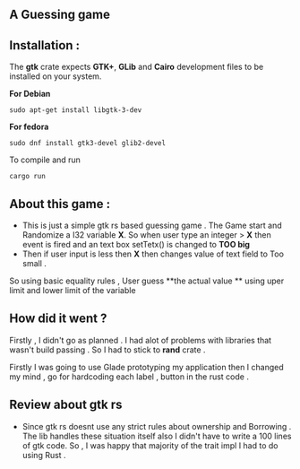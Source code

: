 ﻿## A Guessing game 


## Installation :

The **gtk** crate expects **GTK+**, **GLib** and **Cairo** development files to be installed on your system.

**For Debian**
```
sudo apt-get install libgtk-3-dev
```
**For fedora**
```
sudo dnf install gtk3-devel glib2-devel
```
To compile and run
```
cargo run 
```
##  About this game :

 - This is just a simple gtk rs based guessing game .  The Game start
   and Randomize a I32 variable **X**.  So when user type an integer >
   **X**  then event is fired and an text box setTetx() is changed to **TOO big**
 - Then if user input is less then **X**  then changes value of text field to Too small .

So using basic equality rules , User guess **the actual value ** using uper limit and lower limit of the variable 

## How did it went  ?
Firstly , I didn't go as planned . I had alot of problems with libraries that wasn't build passing . So I had to stick to **rand**  crate . 

Firstly I was going to use Glade prototyping my application then I changed my mind , go for hardcoding each label , button in the rust code . 

## Review about gtk rs

 - Since gtk rs doesnt use any strict rules about ownership and Borrowing . The lib handles these situation itself also I didn't have to write a 100 lines of gtk code. So , I was happy that majority of the trait impl I had to do using Rust . 



